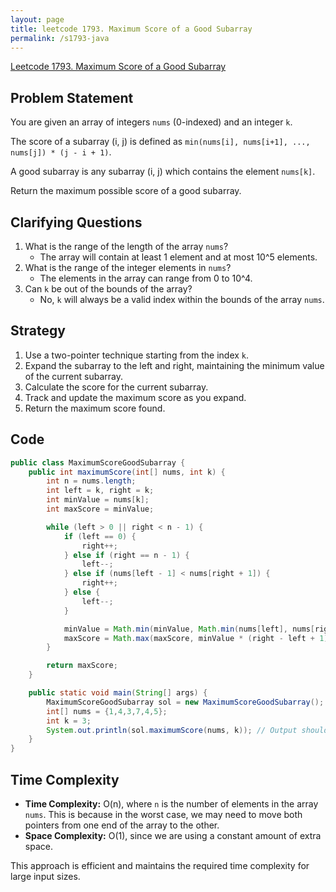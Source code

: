 ```yaml
---
layout: page
title: leetcode 1793. Maximum Score of a Good Subarray
permalink: /s1793-java
---
```

[Leetcode 1793. Maximum Score of a Good Subarray](https://algoadvance.github.io/algoadvance/l1793)
## Problem Statement

You are given an array of integers `nums` (0-indexed) and an integer `k`.

The score of a subarray (i, j) is defined as `min(nums[i], nums[i+1], ..., nums[j]) * (j - i + 1)`.

A good subarray is any subarray (i, j) which contains the element `nums[k]`.

Return the maximum possible score of a good subarray.

## Clarifying Questions

1. What is the range of the length of the array `nums`?
   - The array will contain at least 1 element and at most 10^5 elements.
2. What is the range of the integer elements in `nums`?
   - The elements in the array can range from 0 to 10^4.
3. Can `k` be out of the bounds of the array?
   - No, `k` will always be a valid index within the bounds of the array `nums`.

## Strategy

1. Use a two-pointer technique starting from the index `k`.
2. Expand the subarray to the left and right, maintaining the minimum value of the current subarray.
3. Calculate the score for the current subarray.
4. Track and update the maximum score as you expand.
5. Return the maximum score found.

## Code

```java
public class MaximumScoreGoodSubarray {
    public int maximumScore(int[] nums, int k) {
        int n = nums.length;
        int left = k, right = k;
        int minValue = nums[k];
        int maxScore = minValue;

        while (left > 0 || right < n - 1) {
            if (left == 0) {
                right++;
            } else if (right == n - 1) {
                left--;
            } else if (nums[left - 1] < nums[right + 1]) {
                right++;
            } else {
                left--;
            }

            minValue = Math.min(minValue, Math.min(nums[left], nums[right]));
            maxScore = Math.max(maxScore, minValue * (right - left + 1));
        }

        return maxScore;
    }

    public static void main(String[] args) {
        MaximumScoreGoodSubarray sol = new MaximumScoreGoodSubarray();
        int[] nums = {1,4,3,7,4,5};
        int k = 3;
        System.out.println(sol.maximumScore(nums, k)); // Output should be 15
    }
}
```

## Time Complexity

- **Time Complexity:** O(n), where `n` is the number of elements in the array `nums`. This is because in the worst case, we may need to move both pointers from one end of the array to the other.
- **Space Complexity:** O(1), since we are using a constant amount of extra space.

This approach is efficient and maintains the required time complexity for large input sizes.